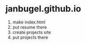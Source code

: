 # janbugel.github.io

1. make index.html
2. put resume there
3. create projects site
4. put projects there
